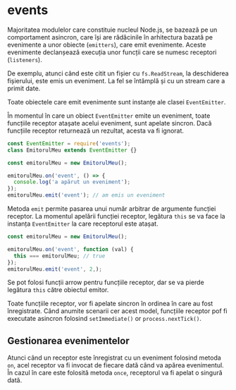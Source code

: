 # events

Majoritatea modulelor care constituie nucleul Node.js, se bazează pe un comportament asincron, care își are rădăcinile în arhitectura bazată pe evenimente a unor obiecte (`emitters`), care emit evenimente. Aceste evenimente declanșează execuția unor funcții care se numesc receptori (`listeners`).

De exemplu, atunci când este citit un fișier cu `fs.ReadStream`, la deschiderea fișierului, este emis un eveniment. La fel se întâmplă și cu un stream care a primit date.

Toate obiectele care emit evenimente sunt instanțe ale clasei `EventEmitter`.

În momentul în care un obiect `EventEmitter` emite un eveniment, toate funcțiile receptor atașate acelui eveniment, sunt apelate sincron. Dacă funcțiile receptor returnează un rezultat, acesta va fi ignorat.

```javascript
const EventEmitter = require('events');
class EmitorulMeu extends EventEmitter {}

const emitorulMeu = new EmitorulMeu();

emitorulMeu.on('event', () => {
  console.log('a apărut un eveniment');
});
emitorulMeu.emit('event'); // am emis un eveniment
```

Metoda `emit` permite pasarea unui număr arbitrar de argumente funcției receptor.
La momentul apelării funcției receptor, legătura `this` se va face la instanța `EventEmitter` la care receptorul este atașat.

```javascript
const emitorulMeu = new EmitorulMeu();

emitorulMeu.on('event', function (val) {
  this === emitorulMeu; // true
});
emitorulMeu.emit('event', 2,);
```

Se pot folosi funcții arrow pentru funcțiile receptor, dar se va pierde legătura `this` către obiectul emitor.

Toate funcțiile receptor, vor fi apelate sincron în ordinea în care au fost înregistrate. Când anumite scenarii cer acest model, funcțiile receptor pof fi executate asincron folosind `setImmediate()` or `process.nextTick()`.

## Gestionarea evenimentelor

Atunci când un receptor este înregistrat cu un eveniment folosind metoda `on`, acel receptor va fi invocat de fiecare dată când va apărea evenimentul.
În cazul în care este folosită metoda `once`, receptorul va fi apelat o singură dată.
